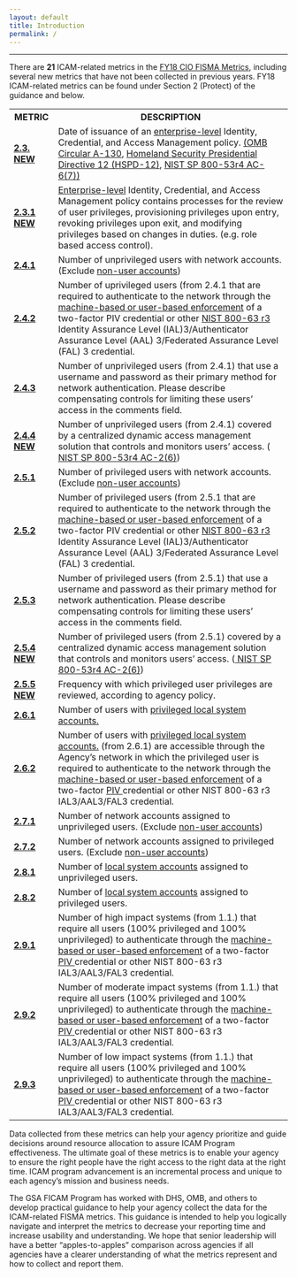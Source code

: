 ```yaml
---
layout: default
title: Introduction
permalink: /
---
```

---
There are <b>21</b> ICAM-related metrics in the <a href="https://www.dhs.gov/sites/default/files/publications/FY%202018%20CIO%20FISMA%20Metrics_V1_Final%20508.pdf"> FY18 CIO FISMA Metrics</a>, including several new metrics that have not been collected in previous years. FY18 ICAM-related metrics can be found under Section 2 (Protect) of the guidance and below.

<html>
<head>
<style>
#metrics {
    border-collapse: collapse;
    width: 100%;
}

#metrics td, #metrics th {
    border: 1px solid black;
    padding: 8px;
}

#metrics th {
    padding-top: 15px;
    padding-bottom: 15px;
    padding-left: 15px;
    padding-right: 15px;
    text-align: center;
    background-color: #e1f3f8;
}
</style>
</head>
<body>

<table id="metrics">
  <tr>
    <th><b>METRIC</b></th>
    <th><b>DESCRIPTION</b></th>

  </tr>
  <tr>
    <td><a href="id-access/"><b>2.3. NEW</b></a></td>
    <td>Date of issuance of an <a href="tools-tips/fisma-def">enterprise-level</a> Identity, Credential, and Access Management policy. <a href="https://www.whitehouse.gov/omb/circulars_a130_a130trans4">(OMB Circular A-130</a>, <a href="https://www.dhs.gov/homeland-security-presidential-directive-12"> Homeland Security Presidential Directive 12 (HSPD-12)</a>, <a href="http://nvlpubs.nist.gov/nistpubs/SpecialPublications/NIST.SP.800-53r4.pdf"> NIST SP 800-53r4 AC-6(7))</a></td>

  </tr>
  <tr>
    <td><a href="id-access/"><b>2.3.1 NEW</b></a></td>
    <td><a href="tools-tips/fisma-def">Enterprise-level</a> Identity, Credential, and Access Management policy contains processes for the review of user privileges, provisioning privileges upon entry, revoking privileges upon exit, and modifying privileges based on changes in duties. (e.g. role based access control).</td>
  </tr>
  <tr>
    <td><a href="unpriv-mgmt/"><b>2.4.1</b></a></td>
    <td>Number of unprivileged users with network accounts. (Exclude <a href="tools-tips/fisma-def"> non-user accounts</a>)</td>
  </tr>
  <tr>
    <td><a href="unpriv-mgmt/"><b>2.4.2</b></a></td>
    <td>Number of uprivileged users (from 2.4.1 that are required to authenticate to the network through the <a href="tools-tips/searchad-piv"> machine-based or user-based enforcement</a> of a two-factor PIV credential or other <a href="http://nvlpubs.nist.gov/nistpubs/SpecialPublications/NIST.SP.800-63-3.pdf"> NIST 800-63 r3</a> Identity Assurance Level (IAL)3/Authenticator Assurance Level (AAL) 3/Federated Assurance Level (FAL) 3 credential. </td>
  </tr>
  <tr>
    <td><a href="unpriv-mgmt/"><b>2.4.3</b></a></td>
    <td>Number of unprivileged users (from 2.4.1) that use a username and password as their primary method for network authentication. Please describe compensating controls for limiting these users’ access in the comments field.</td>
  </tr>
  <tr>
    <td> <a href="unpriv-mgmt/"><b>2.4.4 NEW</b></a></td>
    <td> Number of unprivileged users (from 2.4.1) covered by a centralized dynamic access management solution that controls and monitors users’ access. (<a href="http://nvlpubs.nist.gov/nistpubs/SpecialPublications/NIST.SP.800-53r4.pdf"> NIST SP 800-53r4 AC-2(6)</a>)</td>
  </tr>
  <tr>
    <td><a href="priv-mgmt/"><b>2.5.1</b></a></td>
    <td>Number of privileged users with network accounts. (Exclude <a href="tools-tips/fisma-def"> non-user accounts</a>)</td>
  </tr>
  <tr>
    <td><a href="priv-mgmt/"><b>2.5.2</b></a></td>
    <td>Number of privileged users (from 2.5.1 that are required to authenticate to the network through the <a href="tools-tips/searchad-piv"> machine-based or user-based enforcement</a> of a two-factor PIV credential or other <a href="http://nvlpubs.nist.gov/nistpubs/SpecialPublications/NIST.SP.800-63-3.pdf"> NIST 800-63 r3</a> Identity Assurance Level (IAL)3/Authenticator Assurance Level (AAL) 3/Federated Assurance Level (FAL) 3 credential. </td>
  </tr>
  <tr>
    <td><a href="priv-mgmt/"><b>2.5.3</b></a></td>
    <td>Number of privileged users (from 2.5.1) that use a username and password as their primary method for network authentication. Please describe compensating controls for limiting these users’ access in the comments field.</td>
  </tr>
  <tr>
    <td><a href="priv-mgmt/"><b>2.5.4 NEW</b></a></td>
    <td> Number of privileged users (from 2.5.1) covered by a centralized dynamic access management solution that controls and monitors users’ access. (<a href="http://nvlpubs.nist.gov/nistpubs/SpecialPublications/NIST.SP.800-53r4.pdf"> NIST SP 800-53r4 AC-2(6)</a>)</td>
  </tr>
  <tr>
    <td><a href="priv-mgmt/"><b>2.5.5 NEW</b></a></td>
    <td>Frequency with which privileged user privileges are reviewed, according to agency policy.</td>
  </tr>
  <tr>
    <td><a href="priv-mgmt/"><b>2.6.1</b></a></td>
    <td>Number of users with <a href="tools-tips/fisma-def">privileged local system accounts.</a></td>
  </tr>
  <tr>
    <td> <a href="priv-mgmt/"><b>2.6.2</b></a></td>
    <td>Number of users with <a href="tools-tips/fisma-def"> privileged local system accounts.</a> (from 2.6.1) are accessible through the Agency’s network in which the privileged user is required to authenticate to the network through the <a href="tools-tips/searchad-piv"> machine-based or user-based enforcement</a> of a two-factor <a href="tools-tips/fisma-def"> PIV </a> credential or other NIST 800-63 r3 IAL3/AAL3/FAL3 credential.</td>
  </tr>
  <tr>
    <td><a href="unpriv-mgmt/"><b>2.7.1</b></a></td>
    <td>Number of network accounts assigned to unprivileged users. (Exclude <a href="tools-tips/fisma-def"> non-user accounts</a>)</td>
  </tr>
  <tr>
    <td><a href="priv-mgmt/"><b>2.7.2</b></a></td>
    <td>Number of network accounts assigned to privileged users. (Exclude <a href="tools-tips/fisma-def"> non-user accounts</a>)</td>
  </tr>
  <tr>
    <td><a href="unpriv-mgmt/"><b>2.8.1</b></a></td>
    <td> Number of <a href="tools-tips/fisma-def"> local system accounts</a> assigned to unprivileged users.</td>
  </tr>
  <tr>
    <td><a href="priv-mgmt/"><b>2.8.2</b></a></td>
    <td>Number of <a href="tools-tips/fisma-def"> local system accounts</a> assigned to privileged users.</td>
  </tr>
  <tr>
    <td><a href="data-protect/"><b>2.9.1</b></a></td>
    <td>Number of high impact systems (from 1.1.) that require all users (100% privileged and 100% unprivileged) to authenticate through the <a href="tools-tips/searchad-piv"> machine-based or user-based enforcement</a> of a two-factor <a href="tools-tips/fisma-def"> PIV </a>  credential or other NIST 800-63 r3 IAL3/AAL3/FAL3 credential.</td>
  </tr>
  <tr>
    <td><a href="data-protect/"><b>2.9.2</b></a></td>
    <td>Number of moderate impact systems (from 1.1.) that require all users (100% privileged and 100% unprivileged) to authenticate through the <a href="tools-tips/searchad-piv"> machine-based or user-based enforcement</a> of a two-factor <a href="tools-tips/fisma-def"> PIV </a>  credential or other NIST 800-63 r3 IAL3/AAL3/FAL3 credential.</td>
  </tr>
  <tr>
    <td><a href="data-protect/"><b>2.9.3</b></a></td>
    <td>Number of low impact systems (from 1.1.) that require all users (100% privileged and 100% unprivileged) to authenticate through the <a href="tools-tips/searchad-piv"> machine-based or user-based enforcement</a> of a two-factor <a href="tools-tips/fisma-def"> PIV </a>  credential or other NIST 800-63 r3 IAL3/AAL3/FAL3 credential.</td>
  </tr>
</table>
</body>
</html>

Data collected from these metrics can help your agency prioritize and guide decisions around resource allocation to assure ICAM Program effectiveness. The ultimate goal of these metrics is to enable your agency to ensure the right people have the right access to the right data at the right time. ICAM program advancement is an incremental process and unique to each agency’s mission and business needs.

The GSA FICAM Program has worked with DHS, OMB, and others to develop practical guidance to help your agency collect the data for the ICAM-related FISMA metrics. This guidance is intended to help you logically navigate and interpret the metrics to decrease your reporting time and increase usability and understanding. We hope that senior leadership will have a better “apples-to-apples” comparison across agencies if all agencies have a clearer understanding of what the metrics represent and how to collect and report them.  

